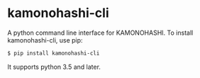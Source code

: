 # kamonohashi-cli

A python command line interface for KAMONOHASHI. To install kamonohashi-cli, use pip:

```bash
$ pip install kamonohashi-cli
```

It supports python 3.5 and later.
 
